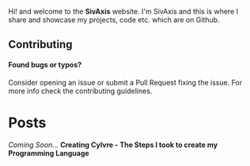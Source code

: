 Hi! and welcome to the **SivAxis** website. I'm SivAxis and this is where I share and showcase my projects, code etc. which are on Github.

## Contributing 
#### Found bugs or typos?
Consider opening an issue or submit a Pull Request fixing the issue. For more info check the contributing guidelines.

# Posts
_Coming Soon..._ **Creating Cylvre - The Steps I took to create my Programming Language**


